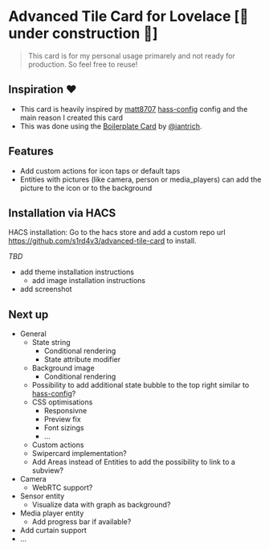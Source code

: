 # Advanced Tile Card for Lovelace [🚧 under construction 🚧]
> This card is for my personal usage primarely and not ready for production. So feel free to reuse!

## Inspiration ❤️
- This card is heavily inspired by [matt8707](https://github.com/matt8707) [hass-config](https://github.com/matt8707/hass-config) config and the main reason I created this card 
- This was done using the [Boilerplate Card](https://github.com/custom-cards/boilerplate-card) by [@iantrich](https://www.github.com/iantrich).

## Features
- Add custom actions for icon taps or default taps
- Entities with pictures (like camera, person or media_players) can add the picture to the icon or to the background


## Installation via HACS
HACS installation: Go to the hacs store and add a custom repo url https://github.com/s1rd4v3/advanced-tile-card to install.

_TBD_
- add theme installation instructions
  - add image installation instructions
- add screenshot



## Next up
- General
    - State string
        - Conditional rendering
        - State attribute modifier
    - Background image
        - Conditional rendering
    - Possibility to add additional state bubble to the top right similar to [hass-config](https://github.com/matt8707/hass-config)?
    - CSS optimisations
        - Responsivne
        - Preview fix
        - Font sizings
        - ...
    - Custom actions
    - Swipercard implementation?
    - Add Areas instead of Entities to add the possibility to link to a subview?
- Camera
    - WebRTC support?
- Sensor entity
    - Visualize data with graph as background?
- Media player entity
    - Add progress bar if available?
- Add curtain support
- ...
